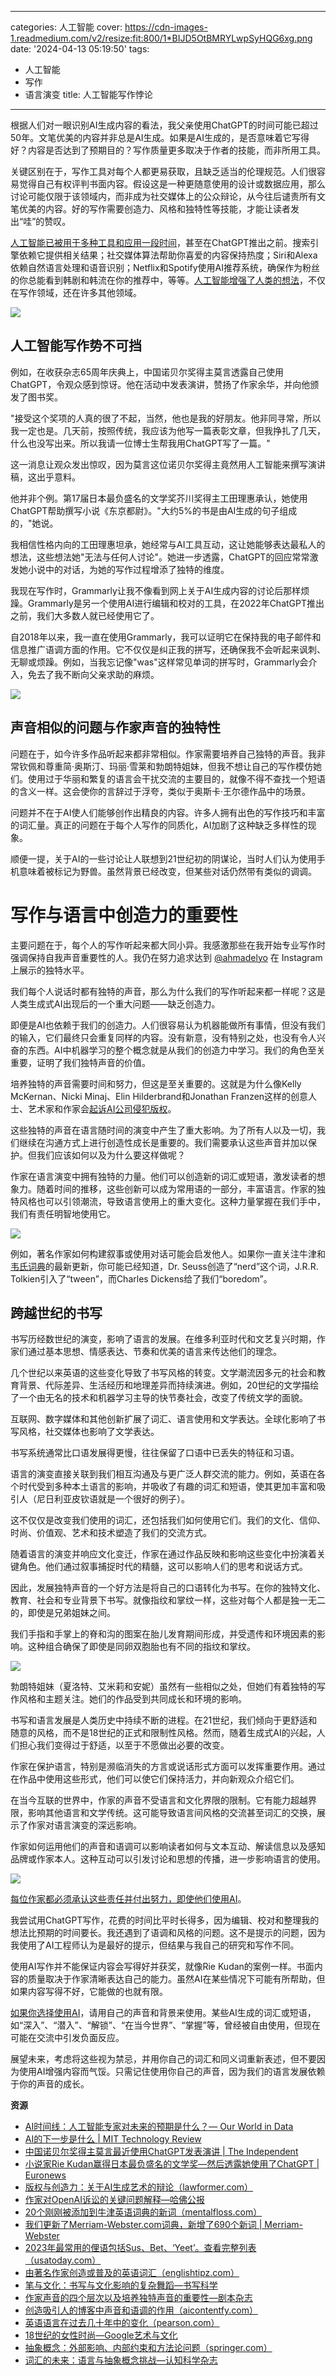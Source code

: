 
---
categories: 人工智能
cover: https://cdn-images-1.readmedium.com/v2/resize:fit:800/1*BIJD5OtBMRYLwpSyHQG6xg.png
date: '2024-04-13 05:19:50'
tags:
  - 人工智能
  - 写作
  - 语言演变
title: 人工智能写作悖论

---




根据人们对一眼识别AI生成内容的看法，我父亲使用ChatGPT的时间可能已超过50年。文笔优美的内容并非总是AI生成。如果是AI生成的，是否意味着它写得好？内容是否达到了预期目的？写作质量更多取决于作者的技能，而非所用工具。

关键区别在于，写作工具对每个人都更易获取，且缺乏适当的伦理规范。人们很容易觉得自己有权评判书面内容。假设这是一种更随意使用的设计或数据应用，那么讨论可能仅限于该领域内，而非成为社交媒体上的公众辩论，从今往后谴责所有文笔优美的内容。好的写作需要创造力、风格和独特性等技能，才能让读者发出“哇”的赞叹。

[人工智能已被用于多种工具和应用一段时间](https://debralawal.medium.com/how-did-we-get-here-75dff29bdef7)，甚至在ChatGPT推出之前。搜索引擎依赖它提供相关结果；社交媒体算法帮助你喜爱的内容保持热度；Siri和Alexa依赖自然语言处理和语音识别；Netflix和Spotify使用AI推荐系统，确保作为粉丝的你总能看到韩剧和韩流在你的推荐中，等等。[人工智能增强了人类的想法](https://ourworldindata.org/ai-timelines)，不仅在写作领域，还在许多其他领域。

![](https://cdn-images-1.readmedium.com/v2/resize:fit:800/1*oQNNitqk5-Gb8erIvJIYvw.png)

## 人工智能写作势不可挡

例如，在收获杂志65周年庆典上，中国诺贝尔奖得主莫言透露自己使用ChatGPT，令观众感到惊讶。他在活动中发表演讲，赞扬了作家余华，并向他颁发了图书奖。

"接受这个奖项的人真的很了不起，当然，他也是我的好朋友。他非同寻常，所以我一定也是。几天前，按照传统，我应该为他写一篇表彰文章，但我挣扎了几天，什么也没写出来。所以我请一位博士生帮我用ChatGPT写了一篇。"

这一消息让观众发出惊叹，因为莫言这位诺贝尔奖得主竟然用人工智能来撰写演讲稿，这出乎意料。

他并非个例。第17届日本最负盛名的文学奖芥川奖得主工田理惠承认，她使用ChatGPT帮助撰写小说《东京都尉》。"大约5%的书是由AI生成的句子组成的，"她说。

我相信性格内向的工田理惠坦承，她经常与AI工具互动，这让她能够表达最私人的想法，这些想法她"无法与任何人讨论"。她进一步透露，ChatGPT的回应常常激发她小说中的对话，为她的写作过程增添了独特的维度。

我现在写作时，Grammarly让我不像看到网上关于AI生成内容的讨论后那样烦躁。Grammarly是另一个使用AI进行编辑和校对的工具，在2022年ChatGPT推出之前，我们大多数人就已经使用它了。

自2018年以来，我一直在使用Grammarly，我可以证明它在保持我的电子邮件和信息推广语调方面的作用。它不仅仅是纠正我的拼写，还确保我不会听起来讽刺、无聊或烦躁。例如，当我忘记像"was"这样常见单词的拼写时，Grammarly会介入，免去了我不断向父亲求助的麻烦。

![](https://cdn-images-1.readmedium.com/v2/resize:fit:800/1*dEhWLixy9b-auP3uQ1noXw.png)

## 声音相似的问题与作家声音的独特性

问题在于，如今许多作品听起来都非常相似。作家需要培养自己独特的声音。我非常钦佩和尊重简·奥斯汀、玛丽·雪莱和勃朗特姐妹，但我不想让自己的写作模仿她们。使用过于华丽和繁复的语言会干扰交流的主要目的，就像不得不查找一个短语的含义一样。这会使你的言辞过于浮夸，类似于奥斯卡·王尔德作品中的场景。

问题并不在于AI使人们能够创作出精良的内容。许多人拥有出色的写作技巧和丰富的词汇量。真正的问题在于每个人写作的同质化，AI加剧了这种缺乏多样性的现象。

顺便一提，关于AI的一些讨论让人联想到21世纪初的阴谋论，当时人们认为使用手机意味着被标记为野兽。虽然背景已经改变，但某些对话仍然带有类似的调调。

# 写作与语言中创造力的重要性

主要问题在于，每个人的写作听起来都大同小异。我感激那些在我开始专业写作时强调保持自我声音重要性的人。我仍在努力追求达到 [@ahmadelyo](https://www.instagram.com/ahmadelyo?utm_source=ig_web_button_share_sheet&igsh=ZDNlZDc0MzIxNw==) 在 Instagram 上展示的独特水平。

我们每个人说话时都有独特的声音，那么为什么我们的写作听起来都一样呢？这是人类生成式AI出现后的一个重大问题——缺乏创造力。

即便是AI也依赖于我们的创造力。人们很容易认为机器能做所有事情，但没有我们的输入，它们最终只会重复同样的内容。没有新意，没有特别之处，也没有令人兴奋的东西。AI中机器学习的整个概念就是从我们的创造力中学习。我们的角色至关重要，证明了我们独特声音的价值。

培养独特的声音需要时间和努力，但这是至关重要的。这就是为什么像Kelly McKernan、Nicki Minaj、Elin Hilderbrand和Jonathan Franzen这样的创意人士、艺术家和作家会[起诉AI公司侵犯版权](https://lawformer.com/blogs/copyright-vs-creativity-the-debate-over-ai-generated-art)。

这些独特的声音在语言随时间的演变中产生了重大影响。为了所有人以及一切，我们继续在沟通方式上进行创造性成长是重要的。我们需要承认这些声音并加以保护。但我们应该如何以及为什么要这样做呢？

作家在语言演变中拥有独特的力量。他们可以创造新的词汇或短语，激发读者的想象力。随着时间的推移，这些创新可以成为常用语的一部分，丰富语言。作家的独特风格也可以引领潮流，导致语言使用上的重大变化。这种力量掌握在我们手中，我们有责任明智地使用它。

![](https://cdn-images-1.readmedium.com/v2/resize:fit:800/1*TnxNA6VoRvw2pvsTNyf4YQ.png)

例如，著名作家如何构建叙事或使用对话可能会启发他人。如果你一直关注牛津和[韦氏词典](https://www.merriam-webster.com/wordplay/new-words-in-the-dictionary)的最新更新，你可能已经知道，Dr. Seuss创造了“nerd”这个词，J.R.R. Tolkien引入了“tween”，而Charles Dickens给了我们“boredom”。

## 跨越世纪的书写

书写历经数世纪的演变，影响了语言的发展。在维多利亚时代和文艺复兴时期，作家们通过基本思想、情感表达、节奏和优美的语言来传达他们的理念。

几个世纪以来英语的这些变化导致了书写风格的转变。文学潮流因多元的社会和教育背景、代际差异、生活经历和地理差异而持续演进。例如，20世纪的文学描绘了一个由无名的技术和机器学习主导的快节奏社会，改变了传统文学的面貌。

互联网、数字媒体和其他创新扩展了词汇、语言使用和文学表达。全球化影响了书写风格，社交媒体也影响了文学表达。

书写系统通常比口语发展得更慢，往往保留了口语中已丢失的特征和习语。

语言的演变直接关联到我们相互沟通及与更广泛人群交流的能力。例如，英语在各个时代受到多种本土语言的影响，并吸收了有趣的词汇和短语，使其更加丰富和吸引人（尼日利亚皮钦语就是一个很好的例子）。

这不仅仅是改变我们使用的词汇，还包括我们如何使用它们。我们的文化、信仰、时尚、价值观、艺术和技术塑造了我们的交流方式。

随着语言的演变并响应文化变迁，作家在通过作品反映和影响这些变化中扮演着关键角色。他们通过叙事捕捉时代的精髓，这可以影响人们的思考和说话方式。

因此，发展独特声音的一个好方法是将自己的口语转化为书写。在你的独特文化、教育、社会和专业背景下书写。就像指纹和掌纹一样，这些对每个人都是独一无二的，即使是兄弟姐妹之间。

我们手指和手掌上的脊和沟的图案在胎儿发育期间形成，并受遗传和环境因素的影响。这种组合确保了即使是同卵双胞胎也有不同的指纹和掌纹。

![](https://cdn-images-1.readmedium.com/v2/resize:fit:800/1*GxDH0H7wcq8nQEpc3qx17g.png)

勃朗特姐妹（夏洛特、艾米莉和安妮）虽然有一些相似之处，但她们有着独特的写作风格和主题关注。她们的作品受到共同成长和环境的影响。

书写和语言发展是人类历史中持续不断的进程。在21世纪，我们倾向于更舒适和随意的风格，而不是18世纪的正式和限制性风格。然而，随着生成式AI的兴起，人们担心我们变得过于舒适，以至于不愿做出必要的改变。

作家在保护语言，特别是濒临消失的方言或说话形式方面可以发挥重要作用。通过在作品中使用这些形式，他们可以使它们保持活力，并向新观众介绍它们。

在当今互联的世界中，作家的声音不受语言和文化界限的限制。它有能力超越界限，影响其他语言和文学传统。这可能导致语言间风格的交流甚至词汇的交换，展示了作家对语言演变的深远影响。

作家如何运用他们的声音和语调可以影响读者如何与文本互动、解读信息以及感知品牌或作家本人。这种互动可以引发讨论和思想的传播，进一步影响语言的使用。

![](https://cdn-images-1.readmedium.com/v2/resize:fit:800/1*QdPMPKB60o9lkCFOstYdSg.png)

[每位作家都必须承认这些责任并付出努力，即使他们使用AI](https://debralawal.medium.com/the-30-rule-when-to-use-ai-and-when-to-use-humans-e27643f5434e)。

我尝试用ChatGPT写作，花费的时间比平时长得多，因为编辑、校对和整理我的想法比预期的时间要长。我还遇到了语调和风格的问题。这不是提示的问题，因为我使用了AI工程师认为是最好的提示，但结果与我自己的研究和写作不同。

使用AI写作并不能保证内容会写得好并获奖，就像Rie Kudan的案例一样。书面内容的质量取决于作家清晰表达自己的能力。虽然AI在某些情况下可能有所帮助，但如果内容写得不好，它能做的也就有限。

[如果你选择使用AI](https://debralawal.medium.com/the-overhype-of-fledgling-technology-3cf25ab05b86)，请用自己的声音和背景来使用。某些AI生成的词汇或短语，如“深入”、“潜入”、“解锁”、“在当今世界”、“掌握”等，曾经被自由使用，但现在可能在交流中引发负面反应。

展望未来，考虑将这些视为禁忌，并用你自己的词汇和同义词重新表述，但不要因为使用AI增强内容而气馁。只需记住使用你自己的声音，因为我们的语言发展依赖于你的声音的成长。

**资源**

* [AI时间线：人工智能专家对未来的预期是什么？— Our World in Data](https://ourworldindata.org/ai-timelines)
* [AI的下一步是什么 | MIT Technology Review](https://www.technologyreview.com/2022/12/23/1065852/whats-next-for-ai/)
* [中国诺贝尔奖得主莫言最近使用ChatGPT发表演讲 | The Independent](https://www.independent.co.uk/arts-entertainment/books/news/mo-yan-china-chatgpt-writing-b2341899.html)
* [小说家Rie Kudan赢得日本最负盛名的文学奖—然后透露她使用了ChatGPT | Euronews](https://www.euronews.com/culture/2024/01/19/novelist-rie-kudan-wins-japans-most-prestigious-literary-prize-then-reveals-she-used-chatg)
* [版权与创造力：关于AI生成艺术的辩论（lawformer.com）](https://lawformer.com/blogs/copyright-vs-creativity-the-debate-over-ai-generated-art)
* [作家对OpenAI诉讼的关键问题解释—哈佛公报](https://news.harvard.edu/gazette/story/2023/09/key-issues-in-writers-case-against-openai-explained/)
* [20个刚刚被添加到牛津英语词典的新词（mentalfloss.com）](https://www.mentalfloss.com/posts/oxford-english-dictionary-new-words-2023)
* [我们更新了Merriam-Webster.com词典，新增了690个新词 | Merriam-Webster](https://www.merriam-webster.com/wordplay/new-words-in-the-dictionary)
* [2023年最常用的俚语包括Sus、Bet、‘Yeet’。查看完整列表（usatoday.com）](https://www.usatoday.com/story/news/nation/2023/11/27/most-used-slang-words-2023/71721288007/)
* [由著名作家创造或普及的英语词汇（englishtipz.com）](https://www.englishtipz.com/2021/09/english-words-coined-or-popularised-by.html)
* [笔与文化：书写与文化影响的复杂舞蹈—书写科学](https://scienceofwriting.org/pen-and-culture-the-intricate-dance-of-writing-and-cultural-influence/)
* [作家声音的四个层次以及培养独特声音的重要性—剧本杂志](https://scriptmag.com/features/what-it-is-writers-voice-and-why-cultivating-your-unique-voice-important)
* [创造吸引人的博客中声音和语调的作用（aicontentfy.com）](https://aicontentfy.com/en/blog/role-of-voice-and-tone-in-creating-engaging-blog)
* [英语语言在过去几十年中的变化（pearson.com）](https://www.pearson.com/languages/community/blogs/2020/06/how-the-english-language-has-changed-over-the-decades.html)
* [18世纪的女性时尚—Google艺术与文化](https://artsandculture.google.com/story/yQVxozIBUz__KQ?hl=en)
* [抽象概念：外部影响、内部约束和方法论问题（springer.com）](https://link.springer.com/content/pdf/10.1007/s00426-022-01698-4.pdf)
* [词汇的未来：语言与抽象概念挑战—认知科学杂志](https://journalofcognition.org/articles/10.5334/joc.134)
